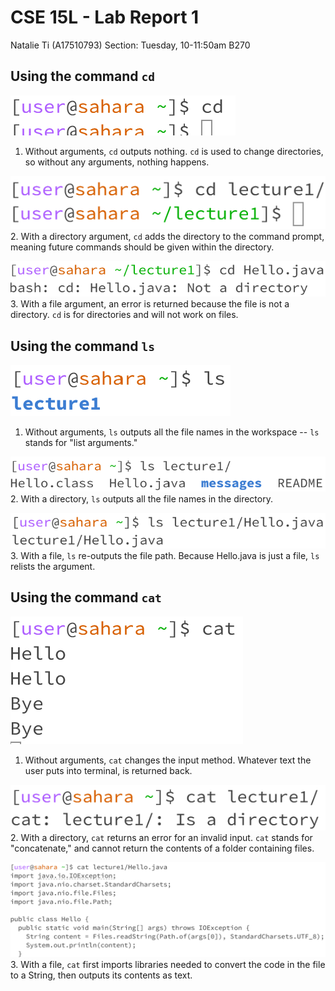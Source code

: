 # CSE 15L - Lab Report 1
Natalie Ti (A17510793)
Section: Tuesday, 10-11:50am B270


## Using the command `cd`

![cd1](cse15l-lab1-image1.1.png)
1. Without arguments, `cd` outputs nothing. `cd` is used to change directories, so without any arguments, nothing happens.

![cd2](cse15l-lab1-image1.2.png)
2. With a directory argument, `cd` adds the directory to the command prompt, meaning future commands should be given within the directory.

![cd3](cse15l-lab1-image1.3.png)
3. With a file argument, an error is returned because the file is not a directory. `cd` is for directories and will not work on files.


## Using the command `ls`

![ls1](cse15l-lab1-image2.1.png)
1. Without arguments, `ls` outputs all the file names in the workspace -- `ls` stands for "list arguments."

![ls2](cse15l-lab1-image2.2.png)
2. With a directory, `ls` outputs all the file names in the directory.

![ls3](cse15l-lab1-image2.3.png)
3. With a file, `ls` re-outputs the file path. Because Hello.java is just a file, `ls` relists the argument. 

## Using the command `cat`

![cat1](cse15l-lab1-image3.1.png)
1. Without arguments, `cat` changes the input method. Whatever text the user puts into terminal, is returned back.

![cat2](cse15l-lab1-image3.2.png)
2. With a directory, `cat` returns an error for an invalid input. `cat` stands for "concatenate," and cannot return the contents of a folder containing files.

![cat3](cse15l-lab1-image3.3.png)
3. With a file, `cat` first imports libraries needed to convert the code in the file to a String, then outputs its contents as text.

